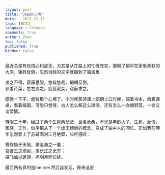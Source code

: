 ```yaml
---
layout: post
title: "诗经的心境"
date:   2021-12-12
tags: [散文]
language : Chinese
comments: true
author: Zhen
toc: false
published: true
hidden: false
---
```

最近总是有些烦心和虚无，尤其是从在路上的忙碌充实，挪到了躺平在家里柔软的大床，辗转反侧，忽然诗经的文字就蹦到了脑海里：

求之不得，寤寐思服。悠哉悠哉，輾轉反側。   
參差荇菜，左右流之。窈窕淑女，寤寐求之。

感觉一下子，就有那个心境了。小时候晨读课上朗朗上口时候，端着书本，倚着课桌，看着插图，可能只觉得，古人怎么都这么矫情，还有怎么一会摘野菜，一会又谈爱情。

转眼二十年，经过了两个生死两茫茫，世事沧桑，不光是年龄大了，生死，爱情，家庭，工作，似乎都从了一个虚无缥缈的概念，变成了曲中人的回忆。正如我前两年忽然爱上了苏轼面对江月绝壁，长吁感叹：

寄蜉蝣于天地，渺沧海之一粟；   
哀吾生之须臾，羡长江之无穷；   
挟飞仙以遨游，抱明月而长终。

最后两句真的是meimei
然后我发现，原来这首
<!--stackedit_data:
eyJoaXN0b3J5IjpbMTgxNDQxOTgzMSwtNTExNTc0MTgwXX0=
-->